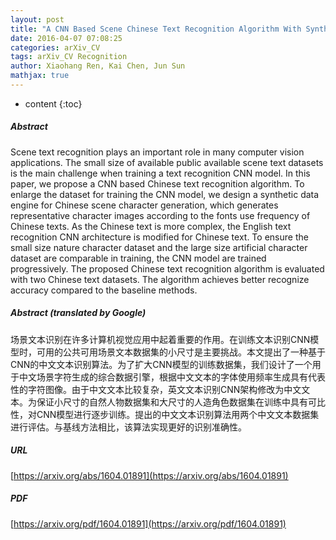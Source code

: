 ```yaml
---
layout: post
title: "A CNN Based Scene Chinese Text Recognition Algorithm With Synthetic Data Engine"
date: 2016-04-07 07:08:25
categories: arXiv_CV
tags: arXiv_CV Recognition
author: Xiaohang Ren, Kai Chen, Jun Sun
mathjax: true
---
```


* content
{:toc}

##### Abstract
Scene text recognition plays an important role in many computer vision applications. The small size of available public available scene text datasets is the main challenge when training a text recognition CNN model. In this paper, we propose a CNN based Chinese text recognition algorithm. To enlarge the dataset for training the CNN model, we design a synthetic data engine for Chinese scene character generation, which generates representative character images according to the fonts use frequency of Chinese texts. As the Chinese text is more complex, the English text recognition CNN architecture is modified for Chinese text. To ensure the small size nature character dataset and the large size artificial character dataset are comparable in training, the CNN model are trained progressively. The proposed Chinese text recognition algorithm is evaluated with two Chinese text datasets. The algorithm achieves better recognize accuracy compared to the baseline methods.

##### Abstract (translated by Google)
场景文本识别在许多计算机视觉应用中起着重要的作用。在训练文本识别CNN模型时，可用的公共可用场景文本数据集的小尺寸是主要挑战。本文提出了一种基于CNN的中文文本识别算法。为了扩大CNN模型的训练数据集，我们设计了一个用于中文场景字符生成的综合数据引擎，根据中文文本的字体使用频率生成具有代表性的字符图像。由于中文文本比较复杂，英文文本识别CNN架构修改为中文文本。为保证小尺寸的自然人物数据集和大尺寸的人造角色数据集在训练中具有可比性，对CNN模型进行逐步训练。提出的中文文本识别算法用两个中文文本数据集进行评估。与基线方法相比，该算法实现更好的识别准确性。

##### URL
[https://arxiv.org/abs/1604.01891](https://arxiv.org/abs/1604.01891)

##### PDF
[https://arxiv.org/pdf/1604.01891](https://arxiv.org/pdf/1604.01891)

